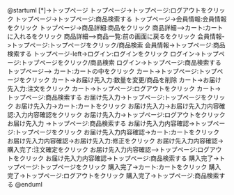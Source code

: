 @startuml
[*]->トップページ
トップページ->トップページ:ログアウトをクリック
トップページ->トップページ:商品検索する
トップページ->会員情報:会員情報をクリック
トップページ->商品詳細:商品をクリック
商品詳細-->カート:カートに入れるをクリック
商品詳細-->商品一覧:前の画面に戻るをクリック
会員情報->トップページ:トップページをクリック/商品検索
会員情報->トップページ:商品検索する
トップページ-left->ログイン:ログインをクリック
ログイン->トップページ:トップページをクリック/商品検索
ログイン->トップページ:商品検索する
トップページ--> カート:カートの中をクリック
カート->トップページ:トップページをクリック
カート->お届け先入力:数量を変更/商品を削除
カート->お届け先入力:注文をクリック
カート->トップページ:ログアウトをクリック
カート->トップページ:商品検索する
お届け先入力->トップページ:トップページをクリック
お届け先入力->カート:カートをクリック
お届け先入力->お届け先入力内容確認:入力内容確認をクリック
お届け先入力->トップページ:ログアウトをクリック
お届け先入力 ->トップページ:商品検索する
お届け先入力内容確認->トップページ:トップページをクリック
お届け先入力内容確認->カート:カートをクリック
お届け先入力内容確認->お届け先入力:修正をクリック
お届け先入力内容確認->購入完了:注文確定をクリック
お届け先入力内容確認-->トップページ:ログアウトをクリック
お届け先入力内容確認->トップページ:商品検索する
購入完了->トップページ:トップページをクリック
購入完了->カート:カートをクリック
購入完了->トップページ:ログアウトをクリック
購入完了->トップページ:商品検索する
@enduml

